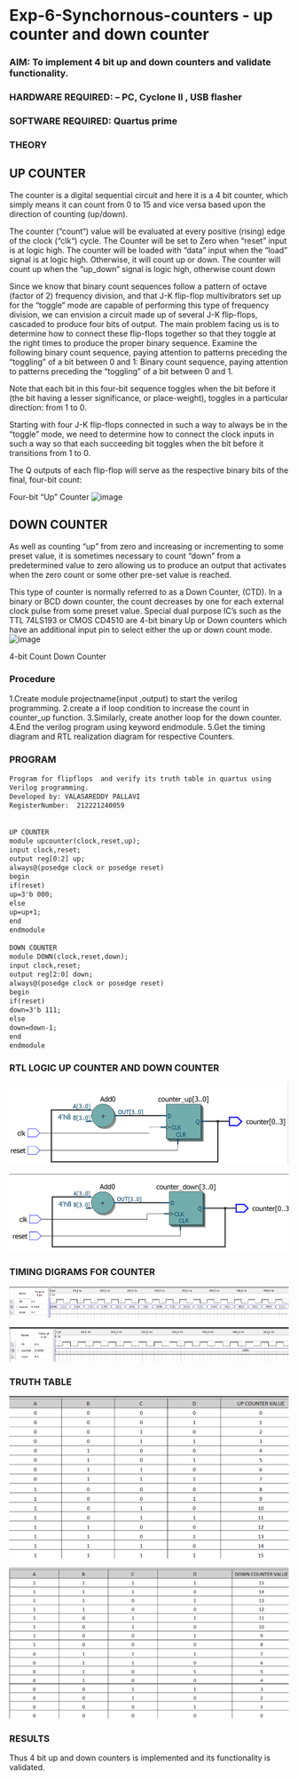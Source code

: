 # Exp-6-Synchornous-counters - up counter and down counter 
### AIM: To implement 4 bit up and down counters and validate  functionality.
### HARDWARE REQUIRED:  – PC, Cyclone II , USB flasher
### SOFTWARE REQUIRED:   Quartus prime
### THEORY 

## UP COUNTER 
The counter is a digital sequential circuit and here it is a 4 bit counter, which simply means it can count from 0 to 15 and vice versa based upon the direction of counting (up/down). 

The counter (“count“) value will be evaluated at every positive (rising) edge of the clock (“clk“) cycle.
The Counter will be set to Zero when “reset” input is at logic high.
The counter will be loaded with “data” input when the “load” signal is at logic high. Otherwise, it will count up or down.
The counter will count up when the “up_down” signal is logic high, otherwise count down

Since we know that binary count sequences follow a pattern of octave (factor of 2) frequency division, and that J-K flip-flop multivibrators set up for the “toggle” mode are capable of performing this type of frequency division, we can envision a circuit made up of several J-K flip-flops, cascaded to produce four bits of output.
The main problem facing us is to determine how to connect these flip-flops together so that they toggle at the right times to produce the proper binary sequence.
Examine the following binary count sequence, paying attention to patterns preceding the “toggling” of a bit between 0 and 1:
Binary count sequence, paying attention to patterns preceding the “toggling” of a bit between 0 and 1.

Note that each bit in this four-bit sequence toggles when the bit before it (the bit having a lesser significance, or place-weight), toggles in a particular direction: from 1 to 0.



 
 

Starting with four J-K flip-flops connected in such a way to always be in the “toggle” mode, we need to determine how to connect the clock inputs in such a way so that each succeeding bit toggles when the bit before it transitions from 1 to 0.

The Q outputs of each flip-flop will serve as the respective binary bits of the final, four-bit count:

 
 

Four-bit “Up” Counter
![image](https://user-images.githubusercontent.com/36288975/169644758-b2f4339d-9532-40c5-af40-8f4f8c942e2c.png)



## DOWN COUNTER 

As well as counting “up” from zero and increasing or incrementing to some preset value, it is sometimes necessary to count “down” from a predetermined value to zero allowing us to produce an output that activates when the zero count or some other pre-set value is reached.

This type of counter is normally referred to as a Down Counter, (CTD). In a binary or BCD down counter, the count decreases by one for each external clock pulse from some preset value. Special dual purpose IC’s such as the TTL 74LS193 or CMOS CD4510 are 4-bit binary Up or Down counters which have an additional input pin to select either the up or down count mode.
![image](https://user-images.githubusercontent.com/36288975/169644844-1a14e123-7228-4ed8-81a9-eb937dff4ac8.png)


4-bit Count Down Counter
### Procedure
1.Create module projectname(input ,output) to start the verilog programming.
2.create a if loop condition to increase the count in counter_up function.
3.Similarly, create another loop for the down counter.
4.End the verilog program using keyword endmodule.
5.Get the timing diagram and RTL realization diagram for respective Counters.


### PROGRAM 
```
Program for flipflops  and verify its truth table in quartus using Verilog programming.
Developed by: VALASAREDDY PALLAVI
RegisterNumber:  212221240059


UP COUNTER
module upcounter(clock,reset,up);
input clock,reset;
output reg[0:2] up;
always@(posedge clock or posedge reset)
begin
if(reset)
up=3'b 000;
else
up=up+1;
end
endmodule

DOWN COUNTER
module DOWN(clock,reset,down);
input clock,reset;
output reg[2:0] down;
always@(posedge clock or posedge reset)
begin
if(reset)
down=3'b 111;
else
down=down-1;
end
endmodule
```



### RTL LOGIC UP COUNTER AND DOWN COUNTER  

![image](https://github.com/Nagadurg/Exp-7-Synchornous-counters-/blob/main/e1.png)


![image](https://github.com/Nagadurg/Exp-7-Synchornous-counters-/blob/main/e2.png)


### TIMING DIGRAMS FOR COUNTER  

![image](https://github.com/Nagadurg/Exp-7-Synchornous-counters-/blob/main/e3.png)

![image](https://github.com/Nagadurg/Exp-7-Synchornous-counters-/blob/main/e4.png)

### TRUTH TABLE 

![image](https://github.com/Nagadurg/Exp-7-Synchornous-counters-/blob/main/e5.png)

![image](https://github.com/Nagadurg/Exp-7-Synchornous-counters-/blob/main/e6.png)


### RESULTS 
Thus 4 bit up and down counters is implemented and its functionality is validated.

